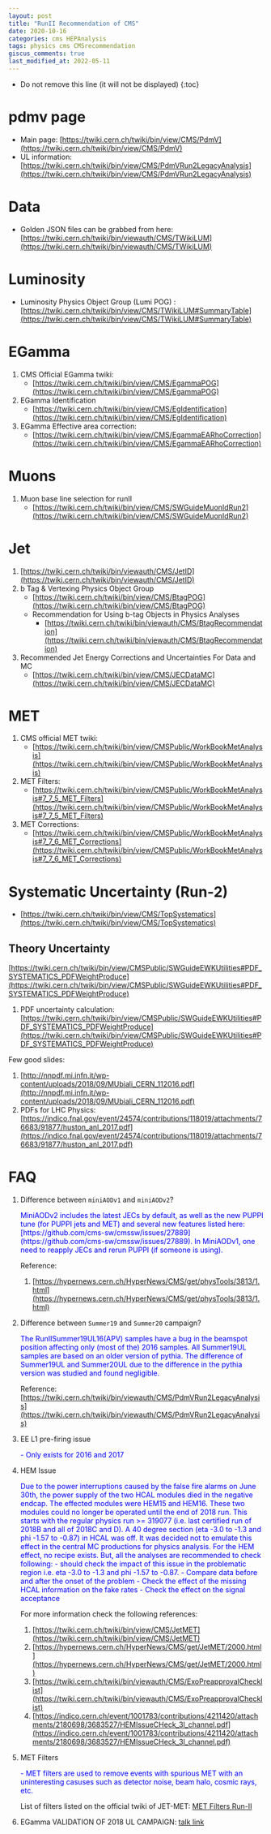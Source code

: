 ```yaml
---
layout: post
title: "RunII Recommendation of CMS"
date: 2020-10-16
categories: cms HEPAnalysis
tags: physics cms CMSrecommendation
giscus_comments: true
last_modified_at: 2022-05-11
---
```


- Do not remove this line (it will not be displayed)
  {:toc}

# pdmv page

- Main page: [https://twiki.cern.ch/twiki/bin/view/CMS/PdmV](https://twiki.cern.ch/twiki/bin/view/CMS/PdmV)
- UL information: [https://twiki.cern.ch/twiki/bin/view/CMS/PdmVRun2LegacyAnalysis](https://twiki.cern.ch/twiki/bin/view/CMS/PdmVRun2LegacyAnalysis)

# Data

- Golden JSON files can be grabbed from here: [https://twiki.cern.ch/twiki/bin/viewauth/CMS/TWikiLUM](https://twiki.cern.ch/twiki/bin/viewauth/CMS/TWikiLUM)

# Luminosity

- Luminosity Physics Object Group (Lumi POG) : [https://twiki.cern.ch/twiki/bin/view/CMS/TWikiLUM#SummaryTable](https://twiki.cern.ch/twiki/bin/view/CMS/TWikiLUM#SummaryTable)

# EGamma

1. CMS Official EGamma twiki:
   - [https://twiki.cern.ch/twiki/bin/view/CMS/EgammaPOG](https://twiki.cern.ch/twiki/bin/view/CMS/EgammaPOG)
2. EGamma Identification
   - [https://twiki.cern.ch/twiki/bin/view/CMS/EgIdentification](https://twiki.cern.ch/twiki/bin/view/CMS/EgIdentification)
3. EGamma Effective area correction:
   - [https://twiki.cern.ch/twiki/bin/view/CMS/EgammaEARhoCorrection](https://twiki.cern.ch/twiki/bin/view/CMS/EgammaEARhoCorrection)

# Muons

1. Muon base line selection for runII
   - [https://twiki.cern.ch/twiki/bin/view/CMS/SWGuideMuonIdRun2](https://twiki.cern.ch/twiki/bin/view/CMS/SWGuideMuonIdRun2)

# Jet

1. [https://twiki.cern.ch/twiki/bin/viewauth/CMS/JetID](https://twiki.cern.ch/twiki/bin/viewauth/CMS/JetID)
1. b Tag & Vertexing Physics Object Group
   - [https://twiki.cern.ch/twiki/bin/view/CMS/BtagPOG](https://twiki.cern.ch/twiki/bin/view/CMS/BtagPOG)
   - Recommendation for Using b-tag Objects in Physics Analyses
     - [https://twiki.cern.ch/twiki/bin/viewauth/CMS/BtagRecommendation](https://twiki.cern.ch/twiki/bin/viewauth/CMS/BtagRecommendation)
1. Recommended Jet Energy Corrections and Uncertainties For Data and MC
   - [https://twiki.cern.ch/twiki/bin/view/CMS/JECDataMC](https://twiki.cern.ch/twiki/bin/view/CMS/JECDataMC)

# MET

1. CMS official MET twiki:
   - [https://twiki.cern.ch/twiki/bin/view/CMSPublic/WorkBookMetAnalysis](https://twiki.cern.ch/twiki/bin/view/CMSPublic/WorkBookMetAnalysis)
2. MET Filters:
   - [https://twiki.cern.ch/twiki/bin/view/CMSPublic/WorkBookMetAnalysis#7_7_5_MET_Filters](https://twiki.cern.ch/twiki/bin/view/CMSPublic/WorkBookMetAnalysis#7_7_5_MET_Filters)
3. MET Corrections:
   - [https://twiki.cern.ch/twiki/bin/view/CMSPublic/WorkBookMetAnalysis#7_7_6_MET_Corrections](https://twiki.cern.ch/twiki/bin/view/CMSPublic/WorkBookMetAnalysis#7_7_6_MET_Corrections)

# Systematic Uncertainty (Run-2)

- [https://twiki.cern.ch/twiki/bin/view/CMS/TopSystematics](https://twiki.cern.ch/twiki/bin/view/CMS/TopSystematics)

## Theory Uncertainty

[https://twiki.cern.ch/twiki/bin/view/CMSPublic/SWGuideEWKUtilities#PDF_SYSTEMATICS_PDFWeightProduce](https://twiki.cern.ch/twiki/bin/view/CMSPublic/SWGuideEWKUtilities#PDF_SYSTEMATICS_PDFWeightProduce)

1. PDF uncertainty calculation: [https://twiki.cern.ch/twiki/bin/view/CMSPublic/SWGuideEWKUtilities#PDF_SYSTEMATICS_PDFWeightProduce](https://twiki.cern.ch/twiki/bin/view/CMSPublic/SWGuideEWKUtilities#PDF_SYSTEMATICS_PDFWeightProduce)

Few good slides:

1. [http://nnpdf.mi.infn.it/wp-content/uploads/2018/09/MUbiali_CERN_112016.pdf](http://nnpdf.mi.infn.it/wp-content/uploads/2018/09/MUbiali_CERN_112016.pdf)
1. PDFs for LHC Physics: [https://indico.fnal.gov/event/24574/contributions/118019/attachments/76683/91877/huston_anl_2017.pdf](https://indico.fnal.gov/event/24574/contributions/118019/attachments/76683/91877/huston_anl_2017.pdf)

# FAQ

1. Difference between `miniAODv1` and `miniAODv2`?

   <span style="color:blue">
   MiniAODv2  includes the latest JECs by default, as well as the new PUPPI tune (for PUPPI jets and MET) and several new features listed here: [https://github.com/cms-sw/cmssw/issues/27889](https://github.com/cms-sw/cmssw/issues/27889). In MiniAODv1, one  need to reapply JECs and rerun PUPPI (if someone is using).
   </span>

   Reference:

   1. [https://hypernews.cern.ch/HyperNews/CMS/get/physTools/3813/1.html](https://hypernews.cern.ch/HyperNews/CMS/get/physTools/3813/1.html)

1. Difference between `Summer19` and `Summer20` campaign?

   <span style="color:blue">
   The RunIISummer19UL16(APV) samples have a bug in the beamspot position affecting only (most of the) 2016 samples.
   All Summer19UL samples are based on an older version of pythia. The difference of Summer19UL and Summer20UL due to the difference in the pythia version was studied and found negligible.
   </span>

   Reference: [https://twiki.cern.ch/twiki/bin/viewauth/CMS/PdmVRun2LegacyAnalysis](https://twiki.cern.ch/twiki/bin/viewauth/CMS/PdmVRun2LegacyAnalysis)

1. EE L1 pre-firing issue

   <span style="color:blue">
   - Only exists for 2016 and 2017
   </span>

1. HEM Issue

   <span style="color:blue">
   Due to the power interruptions caused by the false fire alarms on June 30th, the power supply of the two HCAL modules died in the negative endcap. The effected modules were HEM15 and HEM16. These two modules could no longer be operated until the end of 2018 run. This starts with the regular physics run >= 319077 (i.e. last certified run of 2018B and all of 2018C and D). A 40 degree section (eta -3.0 to -1.3 and phi -1.57 to -0.87) in HCAL was off.
   </span>

   <span style="color:blue">
   It was decided not to emulate this effect in the central MC productions for physics analysis. For the HEM effect, no recipe exists. But, all the analyses are recommended to check following:
   - should check the impact of this issue in the problematic region i.e. eta -3.0 to -1.3 and phi -1.57 to -0.87.
   - Compare data before and after the onset of the problem
   - Check the effect of the missing HCAL information on the fake rates
   - Check the effect on the signal acceptance
   </span>

   For more information check the following references:

   1. [https://twiki.cern.ch/twiki/bin/view/CMS/JetMET](https://twiki.cern.ch/twiki/bin/view/CMS/JetMET)
   1. [https://hypernews.cern.ch/HyperNews/CMS/get/JetMET/2000.html](https://hypernews.cern.ch/HyperNews/CMS/get/JetMET/2000.html)
   1. [https://twiki.cern.ch/twiki/bin/viewauth/CMS/ExoPreapprovalChecklist](https://twiki.cern.ch/twiki/bin/viewauth/CMS/ExoPreapprovalChecklist)
   1. [https://indico.cern.ch/event/1001783/contributions/4211420/attachments/2180698/3683527/HEMIssueCHeck_3l_channel.pdf](https://indico.cern.ch/event/1001783/contributions/4211420/attachments/2180698/3683527/HEMIssueCHeck_3l_channel.pdf)

1. MET Filters

   <span style="color:blue">
   - MET filters are used to remove events with spurious MET with an uninteresting casuses such as detector noise, beam halo, cosmic rays, etc.
   </span>

   List of filters listed on the official twiki of JET-MET: [MET Filters Run-II](https://twiki.cern.ch/twiki/bin/view/CMS/MissingETOptionalFiltersRun2#Run_2_recommendations)

1. EGamma VALIDATION OF 2018 UL CAMPAIGN: [talk link](https://indico.cern.ch/event/851469/contributions/3613719/attachments/1931979/3200689/2018ULvalidation_22oct2019.pdf)
